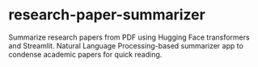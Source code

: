 # research-paper-summarizer
Summarize research papers from PDF using Hugging Face transformers and Streamlit. Natural Language Processing-based summarizer app to condense academic papers for quick reading.
